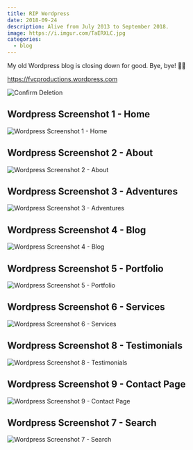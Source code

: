 ```yaml
---
title: RIP Wordpress
date: 2018-09-24
description: Alive from July 2013 to September 2018.
image: https://i.imgur.com/TaERXLC.jpg
categories:
  - blog
---
```


My old Wordpress blog is closing down for good. Bye, bye! 👋🏽️

https://fvcproductions.wordpress.com

![Confirm Deletion](https://lh3.googleusercontent.com/ht2RYAy1yrE4a8YOtuDVpAYUR0zSz_sOLmUOVOOGr9yfIyHj4ykoiwXppXVmvfOyCBOywGJImuvbrkHZpg-dncougYP5J8B2Veum0JmfTxBRQj0LASy2cTS39hIeWPbsd-vTsD8pLRHVp4UDJk8H2WZYeRnPdTHMo-6Z9UDfxS1vsgS9YYY0T9nhl6Z0f_CMgXWlEiDD7jqKgOiYHkwV4EKTIP-ormFfc7Z-Sw7s0HT67vk9vyxM46pC0i4zU3k5I6pYklrWty8ssS81UOAsFsFEMz-VM4D_uf0jE83acfMvInsxymOdUTb-AnY897dgc9Ezn7PebDNIsP25ZsYpmfk5R4ascEB43NDgU9-0Qwn9PCa-gTX7DvaAA6_VQSWvq9qLvCb6y5X36YJnO1c48ORR-f42g51mK9jUVIbrjYcFh0M9WCNnD1RMnb-sn4aQClvrBPR0Qia9TM8nXAJ-MPDLIYfWdHu3RhI5KbWx5ILbOD78hf5MHA-ji2r8A5gOxD5i_UrQDLx2Y4PCZpuW7wEyTi2hB-uOvbsSWxkhLp6YaOmVTsOsWT5Ob83RTFCteGW05T1PTcK_JBgmQqTaHqrUsyKAQCUVWuNEoeMeRfyABUD327Q4Li1brIWwcXbApH0ic-zl9ZrshfBWCW_Q9Hh0LXtXRIDjZgo9YmD_6o9_aLzzaDW12kHBJA=w1370-h969-no?.jpg)

## Wordpress Screenshot 1 - Home

![Wordpress Screenshot 1  - Home](https://lh3.googleusercontent.com/fcspXL2WjCBMpifQe3_Pr44gjGUfhioocSzCM2tmKSY8vC3t54SB3aV9hzyarwmdZRYTPjk5YSVuTDIP8C0jExXvdz86rhWqiM6k6uSXKKnCVgL9zMpCVFnXgNVpcwgGUxAEFJn0tjfIb7l8GSzaCcLzhhW94A0DRvGmI0KaCcgEJMnF6JaRy5bIAMvD3aNinGnvG7ZQn77-HNxptLapY5W42nIa6nvxu8Sr7UWejLzjBq0kNfiBJNDIxTmuxM21i6CGlAu6SnGOZ6JF9MVRpxpgvLnZqTr3fcGGqRCDd1ifzbaqHLfUxgH2Rc-X-fpXUqrDvKTcXctIbVAow-RU_c84O9kPKP9b_8Wu58cPqBARBe_wu8XO9Eq34c6CPpP_Y-W5nmbr3N6Cfd8TfuOBJeazEWZtg7XvzUoEaZu3m4FvdhAd8BExz9Pw8I2-IwJa4ZOCSI_V3uiCa2JB2c51S8l36rsZ6d1r_x2x6lwc5YN3c5gT-w3Z94spPf56Za73P2al7Nx3k6eErb9K8wIMsNNQ36gxC9NXD8efqi87oNVZ2zUHvkrgUlyq4Yyfknt0XCugMOpt7kuwt-UT0UCZRQF4o-oIo1Wm7oiQRQzNKLK8aBmseBoCmXwDP6aKX_Pi=w404-h970-no)

## Wordpress Screenshot 2 - About

![Wordpress Screenshot 2 - About](https://lh3.googleusercontent.com/fz0kFY0tI4E0vii2-rwj2qvn5xOfGN9auvR8Ytlsps1hlItcwSvuyNlWeklaWGr5iSL5_xogOru2sHxAJiRsTxWSYE8z4ZyRvmPeQ30JeirR_wshQHsVLBGK_9X0Svwjb2bwgekuYxfwAfwN8lt3VUVIC7z0E-ThVpe8sbBsPNd4XPsuvBCOGHmPZKxF1Car1TY0MRBAdMg6th23YFX0q6BtCNW_S61tcpsKihLjcZwingftY6ruef28Du8MHL6w3gZbrgVjVrLHb-GtZIyCupQz2cEh2m_4K5LNDKbUq6r3JU3acQ4EkPDlVpwi3OjqVWn3_bajxNEiE3euqjq98Grlx1c6xrZlqaMw-Kd18pYzyLD-vmzMbwu9G7jMUtZMxWK4uTbqXFfSaad-tA3rNZ8vL342PZ5QBjNbOHkPsGPzB1msj5jDr6f95PBWoAJA8Ka0XL-zNqx9dR84C3aw3-8J64FamaSbdB42hZmbJgSPaMKJgT7OZ3ZdxPZ25cy13tHJZHLEf7Fx1EghjJ9OxUD2tT8VHBF7kJO1_k3IJolYUno58X9z_8H7ssVWD5WPZWk4IBzWksve3kuUDOMM3sH84hoWRxvCYvjxBAXMIs70wm8W_l0P27qpXZamY9jZ=w749-h970-no)

## Wordpress Screenshot 3 - Adventures

![Wordpress Screenshot 3 - Adventures](https://lh3.googleusercontent.com/rlbhyhcq20RBOLKHQB49K7i025S18HkXHUT8ngg0XHseuAymZ9WwaglWXBm02ueSPLFGoLQB31mjjSj-ArU5Tzc72XtNhWW6Of01cjsr-4cLI30IF4tIxcvh4Uf1w2-dfIkPGbLe9imjCpQNuhpgIc0CEDkaD4FzkjhgyROza0RKaxG86PSSYuwwzEOq-lY4bh8x4jZ_jeZeE_AOJn_x_4KuqM0eSfyDl-giOPhUSh69UXoR5-iyQDaqorX3CTol23S-WHOYbrXzQLeqi8pqKYTCUiHqVzlOdQFvPA-nzCAR72Ki_8iQxVeBalDC4Ok3GbCykWfnd1lVhGp0kuW0efb_yZTHJJgBsJTba0j2VRRXC6ACcAVZGTI8cm7tyduwvoLwyd5L98Qun21j0yCvFgu3JlRDLWAQvg6A-fkPlC6q22uCyDN8Ld1Ph2ChIQsO8d1HQs5EcdAx20J5uTKxUKcuXQrzxr3sLyly23vBX2l1L5zGBaKrae-C3a1X87TrY1b0IOkO_grZnfv-P3xl-AU-xbjvGdBrfXS-O1Dm8iQXiZLR26wfTVoSYdmol02GK1B55-S1QgOILKvKU_dL6BUawCjvVBRXyhdXj9ToTSnhz50xcbBsbFORJneEpujn=w856-h969-no)

## Wordpress Screenshot 4 - Blog

![Wordpress Screenshot 4 - Blog](https://lh3.googleusercontent.com/IPtdqVFUCVisYtCB4bjom0oTnGThcFQ_igtIUVcDzR8A01BCc-3mte_zcg1LClG2nQ1FfHIBCInifJiMfVoSvrQljppWOP_2mHsnXCOpKnyAl_CEFrjMWphFLOE-hlvtfVE_f_P5hjZE82muYrF06QZa12n08CwZZZIgxoU34c_yk2z_PWGyC9tHl_Tf9KtGWdzVCYN3pOTPtyWG6X2Ls7wjULSkSkCMWArHIMh2YdXshbdGTdf3ZpbYRQ3t4_zWWqcAZp5S68s3fyH9fpbukA_AvFleNzHCVqFn0CoYus1r0v-YI8tZSg2ryndU89Qftv9EiULKCc4uFVsl3Mipx0InOsH6sfqir1eGK278YsBkQygZRZcaR8CLK_t0yL6b5E7c9lkhMbjoOWdYrRprEd-65jOlrlw0WF16iD3rUoBfIE4d387J0hevTlX_88XrVM8cfx4ANQoqX8JgMjPhrmwiEgYwlqd3Wl_QFbajqzdDlnvnTiUdL6pQQ6v89thdpazssio_W5kUfYKKMH3Pb1C75SrGdfdfzD7e7D_xASB9a-wfhGSa4vMwee3AQ6ZLFTJa_VK9xMZTiKaMQQV06CsqOvpybIx_L8DOXc7aIIJYkzjpvrC9Shl-tiO1yljL=w275-h969-no)

## Wordpress Screenshot 5 - Portfolio

![Wordpress Screenshot 5 - Portfolio](https://lh3.googleusercontent.com/ukT2UnzDpnvTLBbwyn3_xW7-PBtQ6znK_edLrotwBGvF15AGoxSJAwalykog7i5iowuJ0yBys7ng0yiSjFnosa_IYIOscAY5Qvg0INX-BMYNVsMDDCUXhLLqxEJNp21GUuzMMMMsqXDZcG8RmVgqESYtg_PUtlh7lhPg2hgPwH3b1yTB8ESToZ3_S2YABDq97AD0fVupQ3L9EYCamgQ_6fjuRDjIus_OLP_E74oVb3fHQMBLp7qNH7XJQz1gVcVseLjzri-2Lo4PcFzIlxh6ADUicN6RD8A_LaXZK0GI8aQPy3p5wzccS-gUOBc1XmYz1XIzxZWZgTaJTi3EhQj0wAZbJWRBUM5LpfsgNvZL_MWG76JS1t078BHRJ0uCGs0-fVPkC6ik7pRO6KaOlPlZpNihhlh3m2gTp_M4wTECXYjg-FireLsJxdtfDSeC6gd6ToiBapIlQ0OPqH1pJ8BlmF6Bz4mcEiC9vuZ3eK1t3b4A9BDqz0epP1lyTAXdj2b_o9Ka_SSoXLLM5eHZdzIqHUd3NvsQPAmZ3yGb-Mo9WsdR1_R8GKv8w-_RlP6hCj9exii-ISmdctqX0Lo2vwnnqUoF8ayITKiT2R38whDNGXeUDCawQ-8WE5L5CSiGtvdi=w481-h969-no)

## Wordpress Screenshot 6 - Services

![Wordpress Screenshot 6 - Services](https://lh3.googleusercontent.com/utuZlrMfbktBVo97A-UL7sl2pdA2wZf4kA6A9whsuq9UokBG6DPYO1wmeB8el2DgKxg9KE9It1BUhMNMvm0HMFj0m6vOIgI9La388XfYH3RtCty7oyXXmNuIoaRcKAWZvK77NXyJiR1_7JaigcjYNqag-fIlYCwM-mo_vX_99fXkmgQPhztfWlxxSA-hriu2-LUpeqprGilxjsnIhPu7n_GQwqC81vOaKBDwzjkvESUPi_U3e02DA2Sbt8gS2OgzpRqOSNXrZG6I6aczsDt1vzVK5hVJa6PiV43QfpAgMlY-VxmBUo5I02HTyZ5yB8osPJZICkIyyZbOBoj-XyK37UABRyCfN45N8fRMRbrCQcq5msPa68k50cP2BCNW443VU6tRvSJo_p1tNAy0Tvz4rVjwn0CqYfAZghSc2_VrFfp0EjMXV_c2rW7on11wtiozzD5jft03v--Arvh-I6E4bQoYKzKq8g1auKEGsWgwC7Wkyh2ox1D3tI-XbAJzix2rVV0KHFvqin0hd_TaNEsbmfGeKHLU3OweoxfLgSYmuZXfZONCx4z_L_ep2Byz-holGYnuKKelyinS1uNS_iTeJlxoswqRQm9jPMuPIlR3kGJkmpCbQru-j-WS6JvMpiCo=w1188-h969-no)

## Wordpress Screenshot 8 - Testimonials

![Wordpress Screenshot 8 - Testimonials](https://lh3.googleusercontent.com/vFxxdP8IVhIWfb6YHO_5P6Gg-3eOVpozTfTUQeLa9FaYa88uY4f0d1M5qX6wIVZlUzM44jA8gM0tyJWF3Ys60rOSKcS9VpawXJjvUbWa5-2aBsi7bs4ZbsfEblRf-dFTQK6XA2p4bK9JwcU5sCq4UnyDs5iD5ae0FWiyZ9t8gg4fZcA8NNas_Iq_aVCLsDQmJTeiqx5mej_pk2S50TMpgnBWDBsvTshGZjyHOWvn2RVHldDFlT32V3OJkXOmf3PwMuPg2l6GUvtKAHF9pRLx4T7Q5GyRzBkPYmKxUDY_kZ87AdTqZuKzH6Q7xY3DoKDOSi1idz_v_oGePVQ1XqPuECuB5B0SEatCGrZX7ZHqZBmIvI3FSAjWRPIwElvePTPeKf-e0LVbwzQgnALaeMPEil-6cSqSIEoobQEuNx5fKYFi2cAT_V53yXnQeNTMqf4tsa5kJOh_ccjEsmizmSgJThIVmkMJ1AnFn6Xn2LMdtVIlE2mGN8wI21GDMLBczxn52YubV4BHr5QCVy6mbwJxMWo8nrZ9UA9sV4e9Eq3iV77088_ijzRclgzJaA8kEJKc_bltdb6PvuyivnAxBGpxL-v6QvmCIodsnNjxfizzaJG2AN0p94TfDqSFWiRjTGMU1QAMnNaC-0bPs54hIz09-Fijn39ee8FLUWrEVMVfSBG98EamGr5NbYPavg=w531-h969-no)

## Wordpress Screenshot 9 - Contact Page

![Wordpress Screenshot 9 - Contact Page](https://lh3.googleusercontent.com/gzn3Gvml9ahJhYTFgNK-au2-wzg2BuevVATEdTDCI5ceXtrvUNEInYADe6dgvzGXiv5osFuPnJhxN_e_d4FEFSmxATkXaoHeKnGttX_aJmhxIF9jOADPZ7LI2ILSkPe8HmrtoG_RTnxoAIC403uNSyCgrg9LmWum0P5WbC2uxjeo0vtwlrGw4zHeC5hor1HvCo2Cl_7e0NEjLQ4JUdUWx2wPvN6X1LWwbm1kdEMy2EHN-t2Xjp89dz1tERks79Y2xG3SdRMADc3g0E7_59naBiw3e6ChPLA_RdxuV4dCDRrstX3hqotAvG1qCLB70VM6a7a_33pL2cYQqvsd8eNyU6p_h7qmH23b1kTx74S-2O6-LDCN37pBf1M6cC5NwyRd2frnXsogvotRVYFh1U8D5JZGmKttFOUizxnnELcS8wF9bD4xA6yO-ILY116PKXN4UtEPT947bgElMudfaCB0irUQ3XvZvhWY66dCqj2zKVhmrreHehjxBJVjjP-7g-5TfTzHoq7j09S20p7Op-0n11EkMxoSO5F2HRUqm_eJpMfHi5Ox4aXaDhCd8rMcnCTd_Nr2MssJE8A7GK9Aa36EqvRi_iA5y-vwxU87alfllXhtE5FbNBhkzshGFCDT7P1X377XsgXmLD9IP39wa8QkUnQBZKTYDPy-cDjvEDYKsSIaHFzczl8AIoEWmQ=w875-h969-no)

## Wordpress Screenshot 7 - Search

![Wordpress Screenshot 7 - Search](https://lh3.googleusercontent.com/NRgwAKD3hmuYnAdjs5WGD0nGLuGVggbc9qw8dnRndyEKNy39ofM6S_NpqRVShBoWpt5heGi52P_GtTddjiZ6Xs4NutsvwdVRb43PRn_kfsljFwm9EjqWm8U_UJ_6oh3K19Y4w2so5WgYxusxaGYbci4sg0qAEgDR7rMwjVoWI9l1YuMPnykM0R0gD4-zrPUjnWq9VRjLIIqkHhJd-brzH7qJE23aEO-X59ueic-bM36DTHA12rHSFxhxa4ED6wGxCrLJpIGBeecANFLOZG8iCikdoEs88nukqc25dzcSGtq1RK-6rQDL2d9QAR2TQ_Aj12ykX3SqfftttRLT1p3Z9ZDxb6IwB_FBu8Agp_w13Q4bMqVbCTG8ZLU8vLl2Z4uEzPuR--AQoh8TnmhGBly8rpKrdx81VFSzyHRYSY2gsUuUNK6br-2GWa4vnp6Iwd5WB_0n8AyN2GO8hz_uFOW_5e2mIF3wwTkLWTP7VVn5PL3aAFkhHhcvkdS_gumXhF5Lj1UytcoKXT-pg29ne0HUqFdO7nxTTXPFyHZKIY1TTyUAiDl5_z57VdDrx-40q0qGbZAYBQanHrton7kM-Zf3fpUvYo8QXg0ZwMW4jtZXPyIPyE1xPrxGbEQO88E3Y7V5thc0PQYdxDB2rtljJuIpd_eg2jaeP6IQwdqn-2ByaikiAxRcaSzBpOt5Nw=w611-h969-no)
